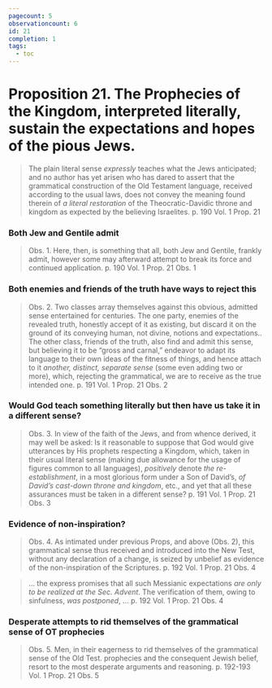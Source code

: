 ```yaml
---
pagecount: 5
observationcount: 6
id: 21
completion: 1
tags:
  - toc
---
```

# Proposition 21. The Prophecies of the Kingdom, interpreted literally, sustain the expectations and hopes of the pious Jews.

>The plain literal sense *expressly* teaches what the Jews anticipated; and no author has yet arisen who has dared to assert that the grammatical construction of the Old Testament language, received according to the usual laws, does not convey the meaning found therein of *a literal restoration* of the Theocratic-Davidic throne and kingdom as expected by the believing Israelites.
>p. 190 Vol. 1 Prop. 21
### Both Jew and Gentile admit
>Obs. 1. Here, then, is something that all, both Jew and Gentile, frankly admit, however some may afterward attempt to break its force and continued application.
>p. 190 Vol. 1 Prop. 21 Obs. 1
### Both enemies and friends of the truth have ways to reject this
>Obs. 2. Two classes array themselves against this obvious, admitted sense entertained for centuries. The one party, enemies of the revealed truth, honestly accept of it as existing, but discard it on the ground of its conveying human, not divine, notions and expectations.. The other class, friends of the truth, also find and admit this sense, but believing it to be “gross and carnal,” endeavor to adapt its language to their own ideas of the fitness of things, and hence attach to it *another, distinct, separate sense* (some even adding two or more), which, rejecting the grammatical, we are to receive as the true intended one.
>p. 191 Vol. 1 Prop. 21 Obs. 2
### Would God teach something literally but then have us take it in a different sense?
>Obs. 3. In view of the faith of the Jews, and from whence derived, it may well be asked: Is it reasonable to suppose that God would give utterances by His prophets respecting a Kingdom, which, taken in their usual literal sense (making due allowance for the usage of figures common to all languages), *positively* denote *the re-establishment*, in a most glorious form under a Son of David’s, *of David’s cast-down throne and kingdom*, etc., and yet that all these assurances must be taken in a different sense?
>p. 191 Vol. 1 Prop. 21 Obs. 3
### Evidence of non-inspiration?
>Obs. 4. As intimated under previous Props, and above (Obs. 2), this grammatical sense thus received and introduced into the New Test, without any declaration of a change, is seized by unbelief as evidence of the non-inspiration of the Scriptures.
>p. 192 Vol. 1 Prop. 21 Obs. 4

>... the express promises that all such Messianic expectations *are only to be realized at the Sec. Advent*. The verification of them, owing to sinfulness, *was postponed*, ...
>p. 192 Vol. 1 Prop. 21 Obs. 4
### Desperate attempts to rid themselves of the grammatical sense of OT prophecies
>Obs. 5. Men, in their eagerness to rid themselves of the grammatical sense of the Old Test. prophecies and the consequent Jewish belief, resort to the most desperate arguments and reasoning.
>p. 192-193 Vol. 1 Prop. 21 Obs. 5